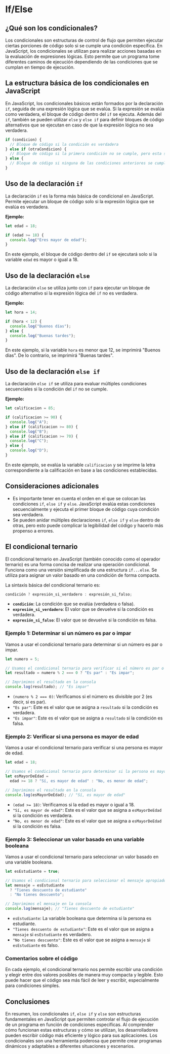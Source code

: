 # If/Else

## ¿Qué son los condicionales?

Los condicionales son estructuras de control de flujo que permiten ejecutar ciertas porciones de código solo si se cumple una condición específica. En JavaScript, los condicionales se utilizan para realizar acciones basadas en la evaluación de expresiones lógicas. Esto permite que un programa tome diferentes caminos de ejecución dependiendo de las condiciones que se cumplan en tiempo de ejecución.

## La estructura básica de los condicionales en JavaScript

En JavaScript, los condicionales básicos están formados por la declaración `if`, seguida de una expresión lógica que se evalúa. Si la expresión se evalúa como verdadera, el bloque de código dentro del `if` se ejecuta. Además del `if`, también se pueden utilizar `else` y `else if` para definir bloques de código alternativos que se ejecutan en caso de que la expresión lógica no sea verdadera.

```jsx
if (condicion) {
  // Bloque de código si la condición es verdadera
} else if (otraCondicion) {
  // Bloque de código si la primera condición no se cumple, pero esta sí
} else {
  // Bloque de código si ninguna de las condiciones anteriores se cumple
}
```

## Uso de la declaración `if`

La declaración `if` es la forma más básica de condicional en JavaScript. Permite ejecutar un bloque de código solo si la expresión lógica que se evalúa es verdadera.

**Ejemplo:**

```jsx
let edad = 18;

if (edad >= 18) {
  console.log("Eres mayor de edad");
}
```

En este ejemplo, el bloque de código dentro del `if` se ejecutará solo si la variable `edad` es mayor o igual a 18.

## Uso de la declaración `else`

La declaración `else` se utiliza junto con `if` para ejecutar un bloque de código alternativo si la expresión lógica del `if` no es verdadera.

**Ejemplo:**

```jsx
let hora = 14;

if (hora < 12) {
  console.log("Buenos días");
} else {
  console.log("Buenas tardes");
}
```

En este ejemplo, si la variable `hora` es menor que 12, se imprimirá "Buenos días". De lo contrario, se imprimirá "Buenas tardes".

## Uso de la declaración `else if`

La declaración `else if` se utiliza para evaluar múltiples condiciones secuenciales si la condición del `if` no se cumple.

**Ejemplo:**

```jsx
let calificacion = 85;

if (calificacion >= 90) {
  console.log("A");
} else if (calificacion >= 80) {
  console.log("B");
} else if (calificacion >= 70) {
  console.log("C");
} else {
  console.log("D");
}
```

En este ejemplo, se evalúa la variable `calificacion` y se imprime la letra correspondiente a la calificación en base a las condiciones establecidas.

## Consideraciones adicionales

- Es importante tener en cuenta el orden en el que se colocan las condiciones `if`, `else if` y `else`. JavaScript evalúa estas condiciones secuencialmente y ejecuta el primer bloque de código cuya condición sea verdadera.
- Se pueden anidar múltiples declaraciones `if`, `else if` y `else` dentro de otras, pero esto puede complicar la legibilidad del código y hacerlo más propenso a errores.

## El condicional ternario

El condicional ternario en JavaScript (también conocido como el operador ternario) es una forma concisa de realizar una operación condicional. Funciona como una versión simplificada de una estructura `if...else`. Se utiliza para asignar un valor basado en una condición de forma compacta.

La sintaxis básica del condicional ternario es:

```jsx
condición ? expresión_si_verdadero : expresión_si_falso;
```

- **`condición`**: La condición que se evalúa (verdadera o falsa).
- **`expresión_si_verdadero`**: El valor que se devuelve si la condición es verdadera.
- **`expresión_si_falso`**: El valor que se devuelve si la condición es falsa.

### Ejemplo 1: Determinar si un número es par o impar

Vamos a usar el condicional ternario para determinar si un número es par o impar.

```jsx
let numero = 5;

// Usamos el condicional ternario para verificar si el número es par o impar
let resultado = numero % 2 === 0 ? "Es par" : "Es impar";

// Imprimimos el resultado en la consola
console.log(resultado); // "Es impar"
```

- `(numero % 2 === 0)`: Verificamos si el número es divisible por 2 (es decir, si es par).
- `"Es par"`: Este es el valor que se asigna a `resultado` si la condición es verdadera.
- `"Es impar"`: Este es el valor que se asigna a `resultado` si la condición es falsa.

### Ejemplo 2: Verificar si una persona es mayor de edad

Vamos a usar el condicional ternario para verificar si una persona es mayor de edad.

```jsx
let edad = 18;

// Usamos el condicional ternario para determinar si la persona es mayor de edad
let esMayorDeEdad =
  edad >= 18 ? "Sí, es mayor de edad" : "No, es menor de edad";

// Imprimimos el resultado en la consola
console.log(esMayorDeEdad); // "Sí, es mayor de edad"
```

- `(edad >= 18)`: Verificamos si la edad es mayor o igual a 18.
- `"Sí, es mayor de edad"`: Este es el valor que se asigna a `esMayorDeEdad` si la condición es verdadera.
- `"No, es menor de edad"`: Este es el valor que se asigna a `esMayorDeEdad` si la condición es falsa.

### Ejemplo 3: Seleccionar un valor basado en una variable booleana

Vamos a usar el condicional ternario para seleccionar un valor basado en una variable booleana.

```jsx
let esEstudiante = true;

// Usamos el condicional ternario para seleccionar el mensaje apropiado
let mensaje = esEstudiante
  ? "Tienes descuento de estudiante"
  : "No tienes descuento";

// Imprimimos el mensaje en la consola
console.log(mensaje); // "Tienes descuento de estudiante"
```

- `esEstudiante`: La variable booleana que determina si la persona es estudiante.
- `"Tienes descuento de estudiante"`: Este es el valor que se asigna a `mensaje` si `esEstudiante` es verdadero.
- `"No tienes descuento"`: Este es el valor que se asigna a `mensaje` si `esEstudiante` es falso.

### Comentarios sobre el código

En cada ejemplo, el condicional ternario nos permite escribir una condición y elegir entre dos valores posibles de manera muy compacta y legible. Esto puede hacer que el código sea más fácil de leer y escribir, especialmente para condiciones simples.

## Conclusiones

En resumen, los condicionales `if`, `else if` y `else` son estructuras fundamentales en JavaScript que permiten controlar el flujo de ejecución de un programa en función de condiciones específicas. Al comprender cómo funcionan estas estructuras y cómo se utilizan, los desarrolladores pueden escribir código más eficiente y lógico para sus aplicaciones. Los condicionales son una herramienta poderosa que permite crear programas dinámicos y adaptables a diferentes situaciones y escenarios.
